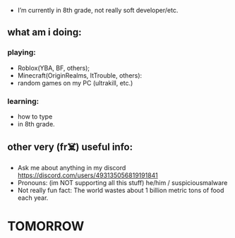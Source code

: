 -  I’m currently in 8th grade, not really soft developer/etc.
## what am i doing:
### playing:
- Roblox(YBA, BF, others);
- Minecraft(OriginRealms, ItTrouble, others):
- random games on my PC (ultrakill, etc.)
### learning:
- how to type
- in 8th grade.
## other very (fr☠️) useful info:
-  Ask me about anything in my discord https://discord.com/users/493135056819191841
-  Pronouns: (im NOT supporting all this stuff) he/him / suspiciousmalware
-  Not really fun fact: The world wastes about 1 billion metric tons of food each year.
# TOMORROW
